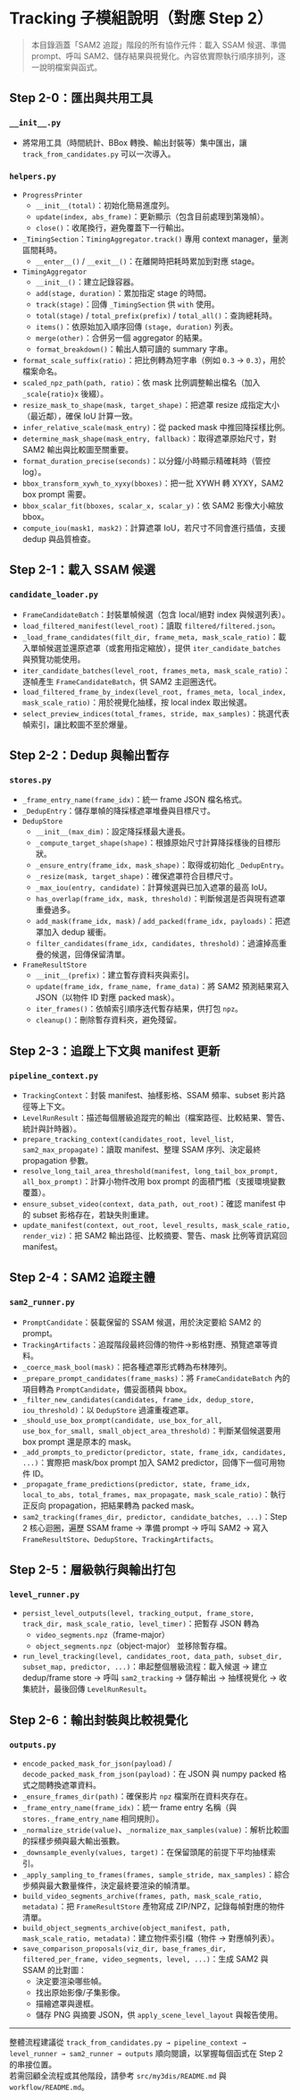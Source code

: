 # Tracking 子模組說明（對應 Step 2）

> 本目錄涵蓋「SAM2 追蹤」階段的所有協作元件：載入 SSAM 候選、準備 prompt、呼叫 SAM2、儲存結果與視覺化。內容依實際執行順序排列，逐一說明檔案與函式。

## Step 2-0：匯出與共用工具

### `__init__.py`
- 將常用工具（時間統計、BBox 轉換、輸出封裝等）集中匯出，讓 `track_from_candidates.py` 可以一次導入。

### `helpers.py`
- `ProgressPrinter`
  - `__init__(total)`：初始化簡易進度列。
  - `update(index, abs_frame)`：更新顯示（包含目前處理到第幾幀）。
  - `close()`：收尾換行，避免覆蓋下一行輸出。
- `_TimingSection`：`TimingAggregator.track()` 專用 context manager，量測區間耗時。
  - `__enter__()` / `__exit__()`：在離開時把耗時累加到對應 stage。
- `TimingAggregator`
  - `__init__()`：建立記錄容器。
  - `add(stage, duration)`：累加指定 stage 的時間。
  - `track(stage)`：回傳 `_TimingSection` 供 `with` 使用。
  - `total(stage)` / `total_prefix(prefix)` / `total_all()`：查詢總耗時。
  - `items()`：依原始加入順序回傳 `(stage, duration)` 列表。
  - `merge(other)`：合併另一個 aggregator 的結果。
  - `format_breakdown()`：輸出人類可讀的 summary 字串。
- `format_scale_suffix(ratio)`：把比例轉為短字串（例如 `0.3` → `0.3`），用於檔案命名。
- `scaled_npz_path(path, ratio)`：依 mask 比例調整輸出檔名（加入 `_scale{ratio}x` 後綴）。
- `resize_mask_to_shape(mask, target_shape)`：把遮罩 resize 成指定大小（最近鄰），確保 IoU 計算一致。
- `infer_relative_scale(mask_entry)`：從 packed mask 中推回降採樣比例。
- `determine_mask_shape(mask_entry, fallback)`：取得遮罩原始尺寸，對 SAM2 輸出與比較圖至關重要。
- `format_duration_precise(seconds)`：以分鐘/小時顯示精確耗時（管控 log）。
- `bbox_transform_xywh_to_xyxy(bboxes)`：把一批 XYWH 轉 XYXY，SAM2 box prompt 需要。
- `bbox_scalar_fit(bboxes, scalar_x, scalar_y)`：依 SAM2 影像大小縮放 bbox。
- `compute_iou(mask1, mask2)`：計算遮罩 IoU，若尺寸不同會進行插值，支援 dedup 與品質檢查。

## Step 2-1：載入 SSAM 候選

### `candidate_loader.py`
- `FrameCandidateBatch`：封裝單幀候選（包含 local/絕對 index 與候選列表）。
- `load_filtered_manifest(level_root)`：讀取 `filtered/filtered.json`。
- `_load_frame_candidates(filt_dir, frame_meta, mask_scale_ratio)`：載入單幀候選並還原遮罩（或套用指定縮放），提供 `iter_candidate_batches` 與預覽功能使用。
- `iter_candidate_batches(level_root, frames_meta, mask_scale_ratio)`：逐幀產生 `FrameCandidateBatch`，供 SAM2 主迴圈迭代。
- `load_filtered_frame_by_index(level_root, frames_meta, local_index, mask_scale_ratio)`：用於視覺化抽樣，按 local index 取出候選。
- `select_preview_indices(total_frames, stride, max_samples)`：挑選代表幀索引，讓比較圖不至於爆量。

## Step 2-2：Dedup 與輸出暫存

### `stores.py`
- `_frame_entry_name(frame_idx)`：統一 frame JSON 檔名格式。
- `_DedupEntry`：儲存單幀的降採樣遮罩堆疊與目標尺寸。
- `DedupStore`
  - `__init__(max_dim)`：設定降採樣最大邊長。
  - `_compute_target_shape(shape)`：根據原始尺寸計算降採樣後的目標形狀。
  - `_ensure_entry(frame_idx, mask_shape)`：取得或初始化 `_DedupEntry`。
  - `_resize(mask, target_shape)`：確保遮罩符合目標尺寸。
  - `_max_iou(entry, candidate)`：計算候選與已加入遮罩的最高 IoU。
  - `has_overlap(frame_idx, mask, threshold)`：判斷候選是否與現有遮罩重疊過多。
  - `add_mask(frame_idx, mask)` / `add_packed(frame_idx, payloads)`：把遮罩加入 dedup 緩衝。
  - `filter_candidates(frame_idx, candidates, threshold)`：過濾掉高重疊的候選，回傳保留清單。
- `FrameResultStore`
  - `__init__(prefix)`：建立暫存資料夾與索引。
  - `update(frame_idx, frame_name, frame_data)`：將 SAM2 預測結果寫入 JSON（以物件 ID 對應 packed mask）。
  - `iter_frames()`：依幀索引順序迭代暫存結果，供打包 `npz`。
  - `cleanup()`：刪除暫存資料夾，避免殘留。

## Step 2-3：追蹤上下文與 manifest 更新

### `pipeline_context.py`
- `TrackingContext`：封裝 manifest、抽樣影格、SSAM 頻率、subset 影片路徑等上下文。
- `LevelRunResult`：描述每個層級追蹤完的輸出（檔案路徑、比較結果、警告、統計與計時器）。
- `prepare_tracking_context(candidates_root, level_list, sam2_max_propagate)`：讀取 manifest、整理 SSAM 序列、決定最終 propagation 參數。
- `resolve_long_tail_area_threshold(manifest, long_tail_box_prompt, all_box_prompt)`：計算小物件改用 box prompt 的面積門檻（支援環境變數覆蓋）。
- `ensure_subset_video(context, data_path, out_root)`：確認 manifest 中的 subset 影格存在，若缺失則重建。
- `update_manifest(context, out_root, level_results, mask_scale_ratio, render_viz)`：把 SAM2 輸出路徑、比較摘要、警告、mask 比例等資訊寫回 manifest。

## Step 2-4：SAM2 追蹤主體

### `sam2_runner.py`
- `PromptCandidate`：裝載保留的 SSAM 候選，用於決定要給 SAM2 的 prompt。
- `TrackingArtifacts`：追蹤階段最終回傳的物件→影格對應、預覽遮罩等資料。
- `_coerce_mask_bool(mask)`：把各種遮罩形式轉為布林陣列。
- `_prepare_prompt_candidates(frame_masks)`：將 `FrameCandidateBatch` 內的項目轉為 `PromptCandidate`，備妥面積與 bbox。
- `_filter_new_candidates(candidates, frame_idx, dedup_store, iou_threshold)`：以 `DedupStore` 過濾重複遮罩。
- `_should_use_box_prompt(candidate, use_box_for_all, use_box_for_small, small_object_area_threshold)`：判斷某個候選要用 box prompt 還是原本的 mask。
- `_add_prompts_to_predictor(predictor, state, frame_idx, candidates, ...)`：實際把 mask/box prompt 加入 SAM2 predictor，回傳下一個可用物件 ID。
- `_propagate_frame_predictions(predictor, state, frame_idx, local_to_abs, total_frames, max_propagate, mask_scale_ratio)`：執行正反向 propagation，把結果轉為 packed mask。
- `sam2_tracking(frames_dir, predictor, candidate_batches, ...)`：Step 2 核心迴圈，遍歷 SSAM frame → 準備 prompt → 呼叫 SAM2 → 寫入 `FrameResultStore`、`DedupStore`、`TrackingArtifacts`。

## Step 2-5：層級執行與輸出打包

### `level_runner.py`
- `persist_level_outputs(level, tracking_output, frame_store, track_dir, mask_scale_ratio, level_timer)`：把暫存 JSON 轉為
  - `video_segments.npz`（frame-major）
  - `object_segments.npz`（object-major）
  並移除暫存檔。
- `run_level_tracking(level, candidates_root, data_path, subset_dir, subset_map, predictor, ...)`：串起整個層級流程：載入候選 → 建立 dedup/frame store → 呼叫 `sam2_tracking` → 儲存輸出 → 抽樣視覺化 → 收集統計，最後回傳 `LevelRunResult`。

## Step 2-6：輸出封裝與比較視覺化

### `outputs.py`
- `encode_packed_mask_for_json(payload)` / `decode_packed_mask_from_json(payload)`：在 JSON 與 numpy packed 格式之間轉換遮罩資料。
- `_ensure_frames_dir(path)`：確保影片 `npz` 檔案所在資料夾存在。
- `_frame_entry_name(frame_idx)`：統一 frame entry 名稱（與 `stores._frame_entry_name` 相同規則）。
- `_normalize_stride(value)`、`_normalize_max_samples(value)`：解析比較圖的採樣步頻與最大輸出張數。
- `_downsample_evenly(values, target)`：在保留頭尾的前提下平均抽樣索引。
- `_apply_sampling_to_frames(frames, sample_stride, max_samples)`：綜合步頻與最大數量條件，決定最終要渲染的幀清單。
- `build_video_segments_archive(frames, path, mask_scale_ratio, metadata)`：把 `FrameResultStore` 產物寫成 ZIP/NPZ，記錄每幀對應的物件清單。
- `build_object_segments_archive(object_manifest, path, mask_scale_ratio, metadata)`：建立物件索引檔（物件 → 對應幀列表）。
- `save_comparison_proposals(viz_dir, base_frames_dir, filtered_per_frame, video_segments, level, ...)`：生成 SAM2 與 SSAM 的比對圖：
  - 決定要渲染哪些幀。
  - 找出原始影像/子集影像。
  - 描繪遮罩與邊框。
  - 儲存 PNG 與摘要 JSON，供 `apply_scene_level_layout` 與報告使用。

---

整體流程建議從 `track_from_candidates.py → pipeline_context → level_runner → sam2_runner → outputs` 順向閱讀，以掌握每個函式在 Step 2 的串接位置。  
若需回顧全流程或其他階段，請參考 `src/my3dis/README.md` 與 `workflow/README.md`。
